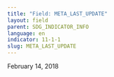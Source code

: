 ```yaml
---
title: "Field: META_LAST_UPDATE"
layout: field
parent: SDG_INDICATOR_INFO
language: en
indicator: 11-1-1
slug: META_LAST_UPDATE
---
```

February 14, 2018